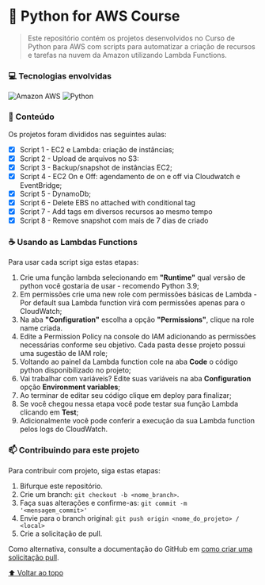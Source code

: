 <h1 id='title'>🐍 Python for AWS Course</h1>

> Este repositório contém os projetos desenvolvidos no Curso de Python para AWS com scripts para automatizar a criação de recursos e tarefas na nuvem da Amazon utilizando Lambda Functions.
<h3>💻 Tecnologias envolvidas</h3>

![Amazon AWS](https://img.shields.io/badge/Amazon_AWS-232F3E?style=for-the-badge&logo=amazon-aws&logoColor=white)
![Python](https://img.shields.io/badge/Python-3776AB?style=for-the-badge&logo=python&logoColor=white)


<h3> 📁 Conteúdo</h3>
Os projetos foram divididos nas seguintes aulas:

- [x] Script 1 - EC2 e Lambda: criação de instâncias;
- [x] Script 2 - Upload de arquivos no S3: 
- [x] Script 3 - Backup/snapshot de instâncias EC2;
- [x] Script 4 - EC2 On e Off: agendamento de on e off via Cloudwatch e EventBridge;
- [x] Script 5 - DynamoDb;
- [x] Script 6 - Delete EBS no attached with conditional tag
- [x] Script 7 - Add tags em diversos recursos ao mesmo tempo
- [x] Script 8 - Remove snapshot com mais de 7 dias de criado

<h3> ☕ Usando as Lambdas Functions</h3>

Para usar cada script siga estas etapas:

 1. Crie uma função lambda selecionando em <b>"Runtime"</b> qual versão de python você gostaria de usar - recomendo Python 3.9;
 2. Em permissões crie uma new role com permissões básicas de Lambda - Por default sua Lambda function virá com permissões apenas para o CloudWatch;
 3. Na aba <b>"Configuration"</b> escolha a opção <b>"Permissions"</b>, clique na role name criada.
 4. Edite a Permission Policy na console do IAM adicionando as permissões necessárias conforme seu objetivo. Cada pasta desse projeto possui uma sugestão de IAM role;
 5. Voltando ao painel da Lambda function cole na aba <b>Code</b> o código python disponibilizado no projeto;
 6. Vai trabalhar com variáveis? Edite suas variáveis na aba <b>Configuration</b> opção <b>Environment variables</b>;
 7. Ao terminar de editar seu código clique em deploy para finalizar;
 8. Se você chegou nessa etapa você pode testar sua função Lambda clicando em <b>Test</b>;
 9. Adicionalmente você pode conferir a execução da sua Lambda function pelos logs do CloudWatch.


<h3> 📫 Contribuindo para este projeto</h3>
<!---Se o seu README for longo ou se você tiver algum processo ou etapas específicas que deseja que os contribuidores sigam, considere a criação de um arquivo CONTRIBUTING.md separado--->
Para contribuir com projeto, siga estas etapas:

1. Bifurque este repositório.
2. Crie um branch: `git checkout -b <nome_branch>`.
3. Faça suas alterações e confirme-as: `git commit -m '<mensagem_commit>'`
4. Envie para o branch original: `git push origin <nome_do_projeto> / <local>`
5. Crie a solicitação de pull.

Como alternativa, consulte a documentação do GitHub em [como criar uma solicitação pull](https://help.github.com/en/github/collaborating-with-issues-and-pull-requests/creating-a-pull-request).

[⬆ Voltar ao topo](#title)<br>
